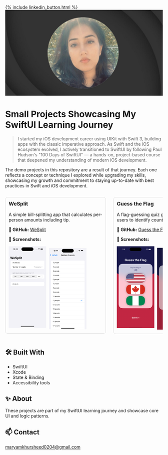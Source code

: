 
{% include linkedin_button.html %}
<img src="assets/maryam-photo.jpg" alt="Maryam Khursheed">
# Small Projects Showcasing My SwiftUI Learning Journey
> I started my iOS development career using UIKit with Swift 3, building apps with the classic imperative approach. As Swift and the iOS ecosystem evolved, I actively transitioned to SwiftUI by following Paul Hudson's "100 Days of SwiftUI" — a hands-on, project-based course that deepened my understanding of modern iOS development.

The demo projects in this repository are a result of that journey. Each one reflects a concept or technique I explored while upgrading my skills, showcasing my growth and commitment to staying up-to-date with best practices in Swift and iOS development.


<div style="overflow-x: auto; white-space: nowrap; padding: 1em 0;">

  <!-- App 1: WeSplit -->
  <div style="
    display: inline-block;
    width: 300px;
    vertical-align: top;
    margin-right: 20px;
    border: 1px solid #ddd;
    padding: 10px;
    border-radius: 8px;
    white-space: normal;
    word-wrap: break-word;
    overflow: hidden;
  ">
    <h3 style="margin-top: 0;">WeSplit</h3>
    <p>A simple bill-splitting app that calculates per-person amounts including tip.</p>
    <p><strong>🔗 GitHub:</strong> <a href="https://github.com/dev-maryamkhursheed/WeSplit">WeSplit</a></p>
    <p><strong>📸 Screenshots:</strong></p>
    <img src="https://raw.githubusercontent.com/dev-maryamkhursheed/WeSplit/main/Screenshots/1.png" width="120" style="margin-right: 5px; margin-bottom: 5px;" alt="WeSplit Screenshot 1">
    <img src="https://raw.githubusercontent.com/dev-maryamkhursheed/WeSplit/main/Screenshots/2.png" width="120" alt="WeSplit Screenshot 2">
  </div>

  <!-- App 2: Guess the Flag -->
  <div style="
    display: inline-block;
    width: 300px;
    vertical-align: top;
    margin-right: 20px;
    border: 1px solid #ddd;
    padding: 10px;
    border-radius: 8px;
    white-space: normal;
    word-wrap: break-word;
    overflow: hidden;
  ">
    <h3 style="margin-top: 0;">Guess the Flag</h3>
    <p>A flag-guessing quiz game that challenges users to identify countries.</p>
    <p><strong>🔗 GitHub:</strong> <a href="https://github.com/dev-maryamkhursheed/guess-the-flag-app">Guess the Flag</a></p>
    <p><strong>📸 Screenshots:</strong></p>
    <img src="https://raw.githubusercontent.com/dev-maryamkhursheed/guess-the-flag-app/main/Screenshots/1.png" width="120" style="margin-right: 5px; margin-bottom: 5px;" alt="Flag Screenshot 1">
    <img src="https://raw.githubusercontent.com/dev-maryamkhursheed/guess-the-flag-app/main/Screenshots/2.png" width="120" alt="Flag Screenshot 2">
  </div>
  
</div>



## 🛠️ Built With
- SwiftUI
- Xcode
- State & Binding
- Accessibility tools

## ✨ About
These projects are part of my SwiftUI learning journey and showcase core UI and logic patterns.





## 📫 Contact
maryamkhursheed0204@gmail.com

